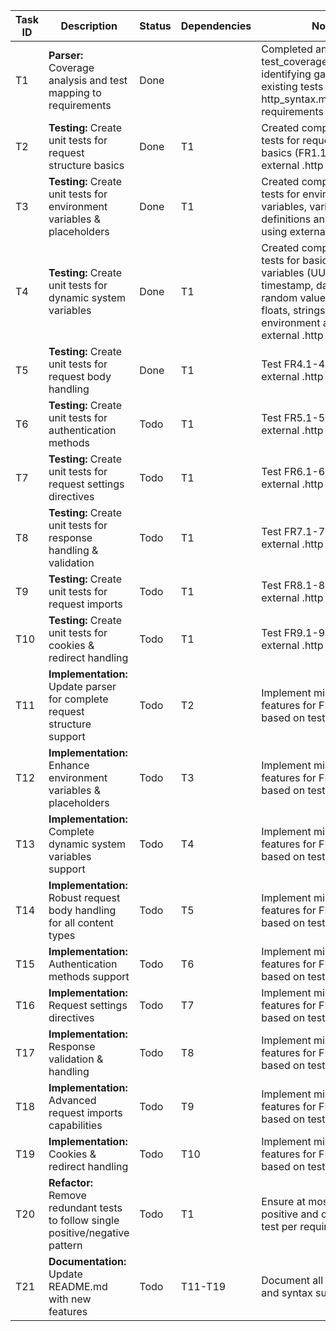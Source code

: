 | Task ID | Description                                                                 | Status | Dependencies | Notes                                                                                                |
|---------|-----------------------------------------------------------------------------|--------|--------------|------------------------------------------------------------------------------------------------------|
| T1      | **Parser:** Coverage analysis and test mapping to requirements           | Done   |              | Completed analysis in test_coverage_mapping.md identifying gaps between existing tests and http_syntax.md requirements |
| T2      | **Testing:** Create unit tests for request structure basics             | Done   | T1           | Created comprehensive tests for request structure basics (FR1.1-1.8) using external .http files     |
| T3      | **Testing:** Create unit tests for environment variables & placeholders  | Done   | T1           | Created comprehensive tests for environment variables, variable definitions and scoping using external .http files |
| T4      | **Testing:** Create unit tests for dynamic system variables             | Done   | T1           | Created comprehensive tests for basic system variables (UUID, timestamp, datetime), random values (integers, floats, strings) and environment access using external .http files |
| T5      | **Testing:** Create unit tests for request body handling                | Done | T1           | Test FR4.1-4.5 using external .http files                                                          |
| T6      | **Testing:** Create unit tests for authentication methods               | Todo   | T1           | Test FR5.1-5.3 using external .http files                                                          |
| T7      | **Testing:** Create unit tests for request settings directives          | Todo   | T1           | Test FR6.1-6.2 using external .http files                                                          |
| T8      | **Testing:** Create unit tests for response handling & validation       | Todo   | T1           | Test FR7.1-7.3 using external .http files                                                          |
| T9      | **Testing:** Create unit tests for request imports                      | Todo   | T1           | Test FR8.1-8.3 using external .http files                                                          |
| T10     | **Testing:** Create unit tests for cookies & redirect handling          | Todo   | T1           | Test FR9.1-9.2 using external .http files                                                          |
| T11     | **Implementation:** Update parser for complete request structure support | Todo   | T2           | Implement missing features for FR1.1-1.8 based on test findings                                    |
| T12     | **Implementation:** Enhance environment variables & placeholders        | Todo   | T3           | Implement missing features for FR2.1-2.4 based on test findings                                    |
| T13     | **Implementation:** Complete dynamic system variables support           | Todo   | T4           | Implement missing features for FR3.1-3.3 based on test findings                                    |
| T14     | **Implementation:** Robust request body handling for all content types  | Todo   | T5           | Implement missing features for FR4.1-4.5 based on test findings                                    |
| T15     | **Implementation:** Authentication methods support                      | Todo   | T6           | Implement missing features for FR5.1-5.3 based on test findings                                    |
| T16     | **Implementation:** Request settings directives                         | Todo   | T7           | Implement missing features for FR6.1-6.2 based on test findings                                    |
| T17     | **Implementation:** Response validation & handling                      | Todo   | T8           | Implement missing features for FR7.1-7.3 based on test findings                                    |
| T18     | **Implementation:** Advanced request imports capabilities               | Todo   | T9           | Implement missing features for FR8.1-8.3 based on test findings                                    |
| T19     | **Implementation:** Cookies & redirect handling                         | Todo   | T10          | Implement missing features for FR9.1-9.2 based on test findings                                    |
| T20     | **Refactor:** Remove redundant tests to follow single positive/negative pattern | Todo | T1       | Ensure at most one positive and one negative test per requirement                                  |
| T21     | **Documentation:** Update README.md with new features                   | Todo   | T11-T19      | Document all new features and syntax support                                                       |

















